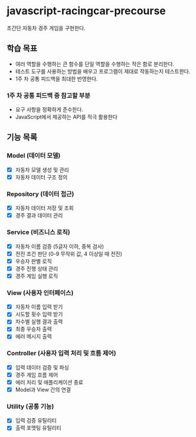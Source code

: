 # javascript-racingcar-precourse

초간단 자동차 경주 게임을 구현한다.

## 학습 목표

- 여러 역할을 수행하는 큰 함수를 단일 역할을 수행하는 작은 함로 분리한다.
- 테스트 도구를 사용하는 방법을 배우고 프로그램이 제대로 작동하는지 테스트한다.
- 1주 차 공통 피드백을 최대한 반영한다.


### 1주 차 공통 피드백 중 참고할 부분

- 요구 사항을 정확하게 준수한다.
- JavaScript에서 제공하는 API를 적극 활용한다


## 기능 목록

### Model (데이터 모델)
- [x] 자동차 모델 생성 및 관리
- [x] 자동차 데이터 구조 정의

### Repository (데이터 접근)
- [x] 자동차 데이터 저장 및 조회
- [x] 경주 결과 데이터 관리

### Service (비즈니스 로직)
- [x] 자동차 이름 검증 (5글자 이하, 중복 검사)
- [x] 전진 조건 판단 (0-9 무작위 값, 4 이상일 때 전진)
- [x] 우승자 판별 로직
- [x] 경주 진행 상태 관리
- [x] 경주 게임 실행 로직

### View (사용자 인터페이스)
- [x] 자동차 이름 입력 받기
- [x] 시도할 횟수 입력 받기
- [x] 차수별 실행 결과 출력
- [x] 최종 우승자 출력
- [x] 에러 메시지 출력

### Controller (사용자 입력 처리 및 흐름 제어)
- [x] 입력 데이터 검증 및 파싱
- [x] 경주 게임 흐름 제어
- [x] 에러 처리 및 애플리케이션 종료
- [x] Model과 View 간의 연결

### Utility (공통 기능)
- [x] 입력 검증 유틸리티
- [x] 출력 포맷팅 유틸리티
